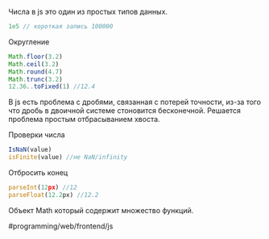 Числа в js это один из простых типов данных.

```js
1e5 // короткая запись 100000
```

Округление
```js
Math.floor(3.2)
Math.ceil(3.2)
Math.round(4.7)
Math.trunc(3.2)
12.36..toFixed(1) //12.4
```

В js есть проблема с дробями, связанная с потерей точности, из-за того что дробь в двоичной системе стоновится бесконечной. Решается проблема простым отбрасыванием хвоста.

Проверки числа
```js
IsNaN(value)
isFinite(value) //не NaN/infinity
```

Отбросить конец
```js
parseInt(12px) //12
parseFloat(12.2px) //12.2
```

Объект Math который содержит множество функций.

#programming/web/frontend/js